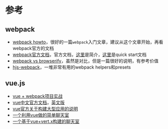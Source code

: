 # 参考

## webpack

* [webpack howto](https://github.com/petehunt/webpack-howto/blob/master/README-zh.md)，很好的一篇`webpack`入门文章，建议从这个文章开始，再看webpack官方的文档
* [webpack官方文档](http://webpack.github.io/docs/)，官方文档，[这里](http://webpack.github.io/docs/what-is-webpack.html)是简介，[这里](http://webpack.github.io/docs/tutorials/getting-started/)是quick start文档
* [webpack vs browserify](https://medium.com/@housecor/browserify-vs-webpack-b3d7ca08a0a9#.44fpx5fbi)，虽然是对比，但是一篇很好的说明，有参考价值
* [hjs-webpack](https://github.com/HenrikJoreteg/hjs-webpack)，一堆非常有用的webpack helpers和presets

## vue.js

* [vue + webpack项目实战](http://jiongks.name/blog/just-vue/)
* [vue中文官方文档](http://cn.vuejs.org/guide/)，[英文版](http://vuejs.org/guide/)
* [vue官方关于构建大型应用的说明](http://cn.vuejs.org/guide/application.html)
* [一个利用vue做的简单聊天室](http://coffcer.github.io/vue-chat/)
* [一个基于vue+vert.x构建的聊天室](https://github.com/rethinkdb/java-demo)
